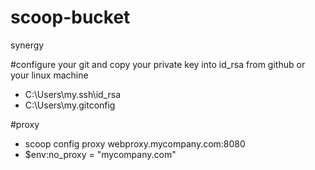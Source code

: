 # scoop-bucket
synergy

#configure your git and copy your private key into id_rsa from github or your linux machine

* C:\Users\my\.ssh\id_rsa
* C:\Users\my\.gitconfig

#proxy 
* scoop config proxy webproxy.mycompany.com:8080
* $env:no_proxy = "mycompany.com"
